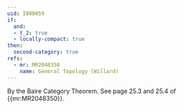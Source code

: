 ```yaml
---
uid: I000059
if:
  and:
  - t_2: true
  - locally-compact: true
then:
  second-category: true
refs:
  - mr: MR2048350
    name: General Topology (Willard)
---
```

By the Baire Category Theorem. See page 25.3 and 25.4 of
{{mr:MR2048350}}.
